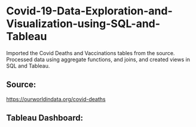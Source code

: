 # Covid-19-Data-Exploration-and-Visualization-using-SQL-and-Tableau
Imported the Covid Deaths and Vaccinations tables from the source. Processed data using aggregate functions, and joins, and created views in SQL and Tableau.

## Source:
https://ourworldindata.org/covid-deaths

## Tableau Dashboard:
